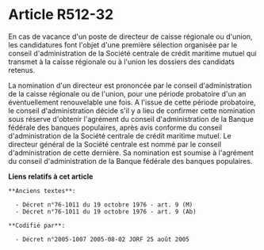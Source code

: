 # Article R512-32

En cas de vacance d'un poste de directeur de caisse régionale ou d'union, les candidatures font l'objet d'une première
sélection organisée par le conseil d'administration de la Société centrale de crédit maritime mutuel qui transmet à la caisse
régionale ou à l'union les dossiers des candidats retenus.

La nomination d'un directeur est prononcée par le conseil d'administration de la caisse régionale ou de l'union, pour une
période probatoire d'un an éventuellement renouvelable une fois. A l'issue de cette période probatoire, le conseil
d'administration décide s'il y a lieu de confirmer cette nomination sous réserve d'obtenir l'agrément du conseil
d'administration de la Banque fédérale des banques populaires, après avis conforme du conseil d'administration de la Société
centrale de crédit maritime mutuel. Le directeur général de la Société centrale est nommé par le conseil d'administration de
cette dernière. Sa nomination est soumise à l'agrément du conseil d'administration de la Banque fédérale des banques
populaires.

**Liens relatifs à cet article**

	**Anciens textes**:

	  - Décret n°76-1011 du 19 octobre 1976 - art. 9 (M)
	  - Décret n°76-1011 du 19 octobre 1976 - art. 9 (Ab)

	**Codifié par**:

	  - Décret n°2005-1007 2005-08-02 JORF 25 août 2005
